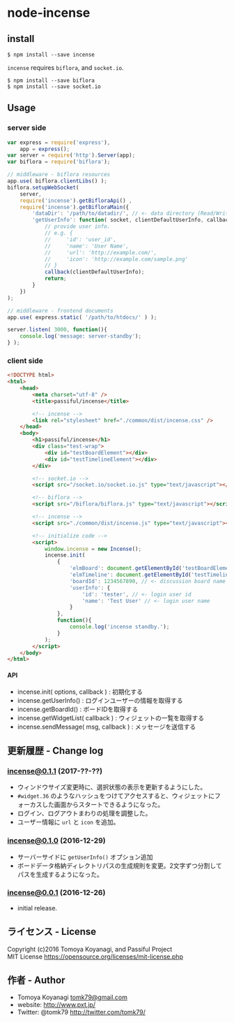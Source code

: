 # node-incense

## install

```
$ npm install --save incense
```

`incense` requires `biflora`, and `socket.io`.

```
$ npm install --save biflora
$ npm install --save socket.io
```

## Usage

### server side

```js
var express = require('express'),
	app = express();
var server = require('http').Server(app);
var biflora = require('biflora');

// middleware - biflora resources
app.use( biflora.clientLibs() );
biflora.setupWebSocket(
	server,
	require('incense').getBifloraApi() ,
	require('incense').getBifloraMain({
		'dataDir': '/path/to/datadir/', // <- data directory (Read/Write permission required)
		'getUserInfo': function( socket, clientDefaultUserInfo, callback ){
			// provide user info.
			// e.g. {
			//     'id': 'user_id',
			//     'name': 'User Name',
			//     'url': 'http://example.com/',
			//     'icon': 'http://example.com/sample.png'
			// }
			callback(clientDefaultUserInfo);
			return;
		}
	})
);

// middleware - frontend documents
app.use( express.static( '/path/to/htdocs/' ) );

server.listen( 3000, function(){
	console.log('message: server-standby');
} );
```

### client side

```html
<!DOCTYPE html>
<html>
	<head>
		<meta charset="utf-8" />
		<title>passiful/incense</title>

		<!-- incense -->
		<link rel="stylesheet" href="./common/dist/incense.css" />
	</head>
	<body>
		<h1>passiful/incense</h1>
		<div class="test-wrap">
			<div id="testBoardElement"></div>
			<div id="testTimelineElement"></div>
		</div>

		<!-- socket.io -->
		<script src="/socket.io/socket.io.js" type="text/javascript"></script>

		<!-- biflora -->
		<script src="/biflora/biflora.js" type="text/javascript"></script>

		<!-- incense -->
		<script src="./common/dist/incense.js" type="text/javascript"></script>

		<!-- initialize code -->
		<script>
			window.incense = new Incense();
			incense.init(
				{
					'elmBoard': document.getElementById('testBoardElement'),
					'elmTimeline': document.getElementById('testTimelineElement'),
					'boardId': 1234567890, // <- discussion board name
					'userInfo': {
						'id': 'tester', // <- login user id
						'name': 'Test User' // <- login user name
					}
				},
				function(){
					console.log('incense standby.');
				}
			);
		</script>
	</body>
</html>
```

#### API

- incense.init( options, callback ) : 初期化する
- incense.getUserInfo() : ログインユーザーの情報を取得する
- incense.getBoardId() : ボードIDを取得する
- incense.getWidgetList( callback ) : ウィジェットの一覧を取得する
- incense.sendMessage( msg, callback ) : メッセージを送信する


## 更新履歴 - Change log

### incense@0.1.1 (2017-??-??)

- ウィンドウサイズ変更時に、選択状態の表示を更新するようにした。
- `#widget.36` のようなハッシュをつけてアクセスすると、ウィジェットにフォーカスした画面からスタートできるようになった。
- ログイン、ログアウトまわりの処理を調整した。
- ユーザー情報に `url` と `icon` を追加。

### incense@0.1.0 (2016-12-29)

- サーバーサイドに `getUserInfo()` オプション追加
- ボードデータ格納ディレクトリパスの生成規則を変更。2文字ずつ分割してパスを生成するようになった。

### incense@0.0.1 (2016-12-26)

- initial release.


## ライセンス - License

Copyright (c)2016 Tomoya Koyanagi, and Passiful Project<br />
MIT License https://opensource.org/licenses/mit-license.php


## 作者 - Author

- Tomoya Koyanagi <tomk79@gmail.com>
- website: <http://www.pxt.jp/>
- Twitter: @tomk79 <http://twitter.com/tomk79/>
